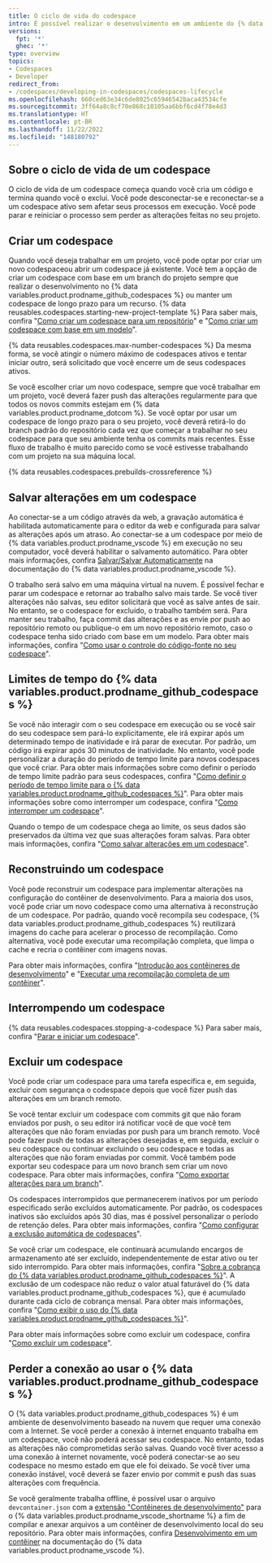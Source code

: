 ```yaml
---
title: O ciclo de vida do codespace
intro: É possível realizar o desenvolvimento em um ambiente do {% data variables.product.prodname_github_codespaces %} e manter seus dados ao longo de todo o ciclo de vida do codespace.
versions:
  fpt: '*'
  ghec: '*'
type: overview
topics:
- Codespaces
- Developer
redirect_from:
- /codespaces/developing-in-codespaces/codespaces-lifecycle
ms.openlocfilehash: 660ced63e34c6de8025c65946542baca43534cfe
ms.sourcegitcommit: 3ff64a8c8cf70e868c10105aa6bbf6cd4f78e4d3
ms.translationtype: HT
ms.contentlocale: pt-BR
ms.lasthandoff: 11/22/2022
ms.locfileid: "148180792"
---
```

## Sobre o ciclo de vida de um codespace

O ciclo de vida de um codespace começa quando você cria um código e termina quando você o exclui. Você pode desconectar-se e reconectar-se a um codespace ativo sem afetar seus processos em execução. Você pode parar e reiniciar o processo sem perder as alterações feitas no seu projeto.

## Criar um codespace

Quando você deseja trabalhar em um projeto, você pode optar por criar um novo codespaceou abrir um codespace já existente. Você tem a opção de criar um codespace com base em um branch do projeto sempre que realizar o desenvolvimento no {% data variables.product.prodname_github_codespaces %} ou manter um codespace de longo prazo para um recurso. {% data reusables.codespaces.starting-new-project-template %} Para saber mais, confira "[Como criar um codespace para um repositório](/codespaces/developing-in-codespaces/creating-a-codespace-for-a-repository)" e "[Como criar um codespace com base em um modelo](/codespaces/developing-in-codespaces/creating-a-codespace-from-a-template)".

{% data reusables.codespaces.max-number-codespaces %} Da mesma forma, se você atingir o número máximo de codespaces ativos e tentar iniciar outro, será solicitado que você encerre um de seus codespaces ativos.

Se você escolher criar um novo codespace, sempre que você trabalhar em um projeto, você deverá fazer push das alterações regularmente para que todos os novos commits estejam em {% data variables.product.prodname_dotcom %}. Se você optar por usar um codespace de longo prazo para o seu projeto, você deverá retirá-lo do branch padrão do repositório cada vez que começar a trabalhar no seu codespace para que seu ambiente tenha os commits mais recentes. Esse fluxo de trabalho é muito parecido como se você estivesse trabalhando com um projeto na sua máquina local. 

{% data reusables.codespaces.prebuilds-crossreference %}

## Salvar alterações em um codespace

Ao conectar-se a um código através da web, a gravação automática é habilitada automaticamente para o editor da web e configurada para salvar as alterações após um atraso. Ao conectar-se a um codespace por meio de {% data variables.product.prodname_vscode %} em execução no seu computador, você deverá habilitar o salvamento automático. Para obter mais informações, confira [Salvar/Salvar Automaticamente](https://code.visualstudio.com/docs/editor/codebasics#_save-auto-save) na documentação do {% data variables.product.prodname_vscode %}.

O trabalho será salvo em uma máquina virtual na nuvem. É possível fechar e parar um codespace e retornar ao trabalho salvo mais tarde. Se você tiver alterações não salvas, seu editor solicitará que você as salve antes de sair. No entanto, se o codespace for excluído, o trabalho também será. Para manter seu trabalho, faça commit das alterações e as envie por push ao repositório remoto ou publique-o em um novo repositório remoto, caso o codespace tenha sido criado com base em um modelo. Para obter mais informações, confira "[Como usar o controle do código-fonte no seu codespace](/codespaces/developing-in-codespaces/using-source-control-in-your-codespace)".

## Limites de tempo do {% data variables.product.prodname_github_codespaces %}

Se você não interagir com o seu codespace em execução ou se você sair do seu codespace sem pará-lo explicitamente, ele irá expirar após um determinado tempo de inatividade e irá parar de executar. Por padrão, um código irá expirar após 30 minutos de inatividade. No entanto, você pode personalizar a duração do período de tempo limite para novos codespaces que você criar. Para obter mais informações sobre como definir o período de tempo limite padrão para seus codespaces, confira "[Como definir o período de tempo limite para o {% data variables.product.prodname_github_codespaces %}](/codespaces/customizing-your-codespace/setting-your-timeout-period-for-github-codespaces)". Para obter mais informações sobre como interromper um codespace, confira "[Como interromper um codespace](#stopping-a-codespace)".

Quando o tempo de um codespace chega ao limite, os seus dados são preservados da última vez que suas alterações foram salvas. Para obter mais informações, confira "[Como salvar alterações em um codespace](#saving-changes-in-a-codespace)".

## Reconstruindo um codespace

Você pode reconstruir um codespace para implementar alterações na configuração do contêiner de desenvolvimento. Para a maioria dos usos, você pode criar um novo codespace como uma alternativa à reconstrução de um codespace. Por padrão, quando você recompila seu codespace, {% data variables.product.prodname_github_codespaces %} reutilizará imagens do cache para acelerar o processo de recompilação. Como alternativa, você pode executar uma recompilação completa, que limpa o cache e recria o contêiner com imagens novas.

Para obter mais informações, confira "[Introdução aos contêineres de desenvolvimento](/codespaces/setting-up-your-project-for-codespaces/introduction-to-dev-containers#applying-configuration-changes-to-a-codespace)" e "[Executar uma recompilação completa de um contêiner](/codespaces/codespaces-reference/performing-a-full-rebuild-of-a-container)".

## Interrompendo um codespace

{% data reusables.codespaces.stopping-a-codespace %} Para saber mais, confira "[Parar e iniciar um codespace](/codespaces/developing-in-codespaces/stopping-and-starting-a-codespace)".

## Excluir um codespace

Você pode criar um codespace para uma tarefa específica e, em seguida, excluir com segurança o codespace depois que você fizer push das alterações em um branch remoto.

Se você tentar excluir um codespace com commits git que não foram enviados por push, o seu editor irá notificar você de que você tem alterações que não foram enviadas por push para um branch remoto. Você pode fazer push de todas as alterações desejadas e, em seguida, excluir o seu codespace ou continuar excluindo o seu codespace e todas as alterações que não foram enviadas por commit. Você também pode exportar seu codespace para um novo branch sem criar um novo codespace. Para obter mais informações, confira "[Como exportar alterações para um branch](/codespaces/troubleshooting/exporting-changes-to-a-branch)".

Os codespaces interrompidos que permanecerem inativos por um período especificado serão excluídos automaticamente. Por padrão, os codespaces inativos são excluídos após 30 dias, mas é possível personalizar o período de retenção deles. Para obter mais informações, confira "[Como configurar a exclusão automática de codespaces](/codespaces/customizing-your-codespace/configuring-automatic-deletion-of-your-codespaces)".

Se você criar um codespace, ele continuará acumulando encargos de armazenamento até ser excluído, independentemente de estar ativo ou ter sido interrompido. Para obter mais informações, confira "[Sobre a cobrança do {% data variables.product.prodname_github_codespaces %}](/billing/managing-billing-for-github-codespaces/about-billing-for-github-codespaces#billing-for-storage-usage)". A exclusão de um codespace não reduz o valor atual faturável do {% data variables.product.prodname_github_codespaces %}, que é acumulado durante cada ciclo de cobrança mensal. Para obter mais informações, confira "[Como exibir o uso do {% data variables.product.prodname_github_codespaces %}](/billing/managing-billing-for-github-codespaces/viewing-your-github-codespaces-usage)".

Para obter mais informações sobre como excluir um codespace, confira "[Como excluir um codespace](/codespaces/developing-in-codespaces/deleting-a-codespace)".

## Perder a conexão ao usar o {% data variables.product.prodname_github_codespaces %}

O {% data variables.product.prodname_github_codespaces %} é um ambiente de desenvolvimento baseado na nuvem que requer uma conexão com a Internet. Se você perder a conexão à internet enquanto trabalha em um codespace, você não poderá acessar seu codespace. No entanto, todas as alterações não comprometidas serão salvas. Quando você tiver acesso a uma conexão à internet novamente, você poderá conectar-se ao seu codespace no mesmo estado em que ele foi deixado. Se você tiver uma conexão instável, você deverá se fazer envio por commit e push das suas alterações com frequência.

Se você geralmente trabalha offline, é possível usar o arquivo `devcontainer.json` com a [extensão "Contêineres de desenvolvimento"](https://marketplace.visualstudio.com/items?itemName=ms-vscode-remote.remote-containers) para o {% data variables.product.prodname_vscode_shortname %} a fim de compilar e anexar arquivos a um contêiner de desenvolvimento local do seu repositório. Para obter mais informações, confira [Desenvolvimento em um contêiner](https://code.visualstudio.com/docs/remote/containers) na documentação do {% data variables.product.prodname_vscode %}.
